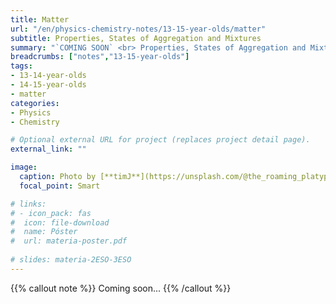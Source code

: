 ```yaml
---
title: Matter
url: "/en/physics-chemistry-notes/13-15-year-olds/matter"
subtitle: Properties, States of Aggregation and Mixtures
summary: "`COMING SOON` <br> Properties, States of Aggregation and Mixtures."
breadcrumbs: ["notes","13-15-year-olds"]
tags:
- 13-14-year-olds
- 14-15-year-olds
- matter
categories:
- Physics
- Chemistry

# Optional external URL for project (replaces project detail page).
external_link: ""

image:
  caption: Photo by [**timJ**](https://unsplash.com/@the_roaming_platypus) on [Unsplash](https://unsplash.com)
  focal_point: Smart

# links:
# - icon_pack: fas
#  icon: file-download
#  name: Póster
#  url: materia-poster.pdf
  
# slides: materia-2ESO-3ESO
---
```


{{% callout note %}}
Coming soon...
{{% /callout %}}
